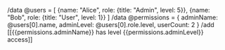 /data @users = [
  {name: "Alice", role: {title: "Admin", level: 5}},
  {name: "Bob", role: {title: "User", level: 1}}
]
/data @permissions = {
  adminName: @users[0].name,
  adminLevel: @users[0].role.level,
  userCount: 2
}
/add [[{{permissions.adminName}} has level {{permissions.adminLevel}} access]]